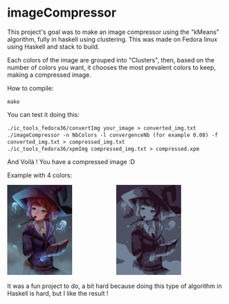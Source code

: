 # imageCompressor

This project's goal was to make an image compressor using the "kMeans" algorithm, fully in haskell using clustering.
This was made on Fedora linux using Haskell and stack to build.

Each colors of the image are grouped into "Clusters", then, based on the number of colors you want, it chooses the most prevalent colors to keep, making a compressed image.

How to compile:

```
make
```

You can test it doing this:

```
./ic_tools_fedora36/convertImg your_image > converted_img.txt
./imageCompressor -n NbColors -l convergenceNb (for example 0.08) -f converted_img.txt > compressed_img.txt
./ic_tools_fedora36/xpmImg compressed_img.txt > compressed.xpm
```

And Voilà ! You have a compressed image :D

Example with 4 colors:

<div style="display: flex;">
    <div style="flex: 1;">
        <img src="./example/RinWitch.jpg" alt="Image of Rin Tezuka as a Witch" width="150">
    </div>
    <div style="flex: 1;">
        <img src="./example/rin.png" alt="Image of Rin Tezuka as a Witch, but compressed" width="150">
    </div>
</div>

It was a fun project to do, a bit hard because doing this type of algorithm in Haskell is hard, but I like the result !
